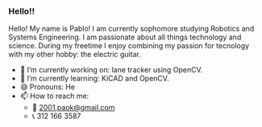 ### Hello!!
Hello! My name is Pablo! I am currently sophomore studying Robotics and Systems Engineering. I am passionate about all things technology and science.
During my freetime I enjoy combining my passion for tecnology with my other hobby: the electric guitar.

- 🔭 I’m currently working on: lane tracker using OpenCV.
- 🌱 I’m currently learning: KiCAD and OpenCV.
- 😄 Pronouns: He
- 📫 How to reach me:
  - 📧 2001.paok@gmail.com
  - 📞 312 166 3587
